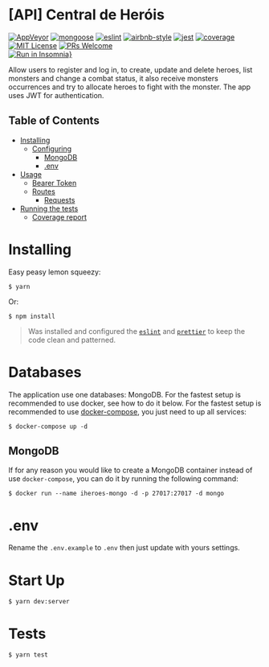# [API] Central de Heróis
[![AppVeyor](https://img.shields.io/appveyor/build/diegovictor/central-de-herois-api?logo=appveyor&style=flat-square)](https://ci.appveyor.com/project/DiegoVictor/central-de-herois-api)
[![mongoose](https://img.shields.io/badge/mongoose-5.13.3-green?style=flat-square&logo=mongo&logoColor=white)](https://mongoosejs.com/)
[![eslint](https://img.shields.io/badge/eslint-8.55.0-4b32c3?style=flat-square&logo=eslint)](https://eslint.org/)
[![airbnb-style](https://flat.badgen.net/badge/style-guide/airbnb/ff5a5f?icon=airbnb)](https://github.com/airbnb/javascript)
[![jest](https://img.shields.io/badge/jest-29.7.0-brightgreen?style=flat-square&logo=jest)](https://jestjs.io/)
[![coverage](https://img.shields.io/codecov/c/gh/DiegoVictor/central-de-herois-api?logo=codecov&style=flat-square)](https://codecov.io/gh/DiegoVictor/central-de-herois-api)
[![MIT License](https://img.shields.io/badge/license-MIT-green?style=flat-square)](https://raw.githubusercontent.com/DiegoVictor/central-de-herois-api/main/LICENSE)
[![PRs Welcome](https://img.shields.io/badge/PRs-welcome-brightgreen.svg?style=flat-square)](http://makeapullrequest.com)<br>
[![Run in Insomnia}](https://insomnia.rest/images/run.svg)](https://insomnia.rest/run/?label=Central%20de%20Her%C3%B3is&uri=https%3A%2F%2Fraw.githubusercontent.com%2FDiegoVictor%2Fcentral-de-herois-api%2Fmain%2FInsomnia_2021-07-24.json)

Allow users to register and log in, to create, update and delete heroes, list monsters and change a combat status, it also receive monsters occurrences and try to allocate heroes to fight with the monster. The app uses JWT for authentication.

## Table of Contents
* [Installing](#installing)
  * [Configuring](#configuring)
    * [MongoDB](#mongodb)
    * [.env](#env)
* [Usage](#usage)
  * [Bearer Token](#bearer-token)
  * [Routes](#routes)
    * [Requests](#requests)
* [Running the tests](#running-the-tests)
  * [Coverage report](#coverage-report)

# Installing
Easy peasy lemon squeezy:
```
$ yarn
```
Or:
```
$ npm install
```
> Was installed and configured the [`eslint`](https://eslint.org/) and [`prettier`](https://prettier.io/) to keep the code clean and patterned.

# Databases
The application use one databases: MongoDB. For the fastest setup is recommended to use docker, see how to do it below. For the fastest setup is recommended to use [docker-compose](https://docs.docker.com/compose/), you just need to up all services:
```
$ docker-compose up -d
```

## MongoDB
If for any reason you would like to create a MongoDB container instead of use `docker-compose`, you can do it by running the following command:
```
$ docker run --name iheroes-mongo -d -p 27017:27017 -d mongo
```

# .env
Rename the `.env.example` to `.env` then just update with yours settings.

# Start Up
```
$ yarn dev:server
```

# Tests
```
$ yarn test
```
